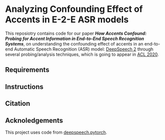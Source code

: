 # Analyzing Confounding Effect of Accents in E-2-E ASR models

This reposiotry contains code for our paper ***How Accents Confound: Probing for Accent Information in End-to-End Speech Recognition Systems***, on understanding the confounding effect of accents in an end-to-end Automatic Speech Recognition (ASR) model: [DeepSpeech 2](https://github.com/SeanNaren/deepspeech.pytorch) through several probing/analysis techniques, which is going to appear in [ACL 2020](acl2020.org).

## Requirements


## Instructions

## Citation


## Acknoledgements
This project uses code from [deepspeech.pytorch](https://github.com/SeanNaren/deepspeech.pytorch).
